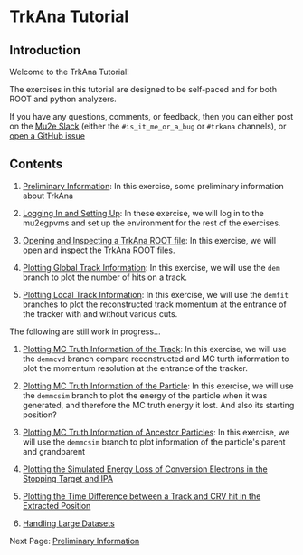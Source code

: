 # TrkAna Tutorial

## Introduction

Welcome to the TrkAna Tutorial! 

The exercises in this tutorial are designed to be self-paced and for both ROOT and python analyzers.

If you have any questions, comments, or feedback, then you can either post on the [Mu2e Slack](https://mu2ewiki.fnal.gov/wiki/Slack) (either the ```#is_it_me_or_a_bug``` or ```#trkana``` channels), or [open a GitHub issue](https://github.com/Mu2e/TrkAna/issues)

## Contents

1. [Preliminary Information](pages/prelims.md): In this exercise, some preliminary information about TrkAna 

1. [Logging In and Setting Up](pages/setup.md): In these exercise, we will log in to the mu2egpvms and set up the environment for the rest of the exercises.

1. [Opening and Inspecting a TrkAna ROOT file](pages/opening.md): In this exercise, we will open and inspect the TrkAna ROOT files.

1. [Plotting Global Track Information](pages/n-hits.md): In this exercise, we will use the ```dem``` branch to plot the number of hits on a track.

1. [Plotting Local Track Information](pages/reco-mom.md): In this exercise, we will use the ```demfit``` branches to plot the reconstructed track momentum at the entrance of the tracker with and without various cuts.

The following are still work in progress...

1. [Plotting MC Truth Information of the Track](pages/mom-res.md): In this exercise, we will use the ```demmcvd``` branch compare reconstructed and MC turth information to plot the momentum resolution at the entrance of the tracker.

1. [Plotting MC Truth Information of the Particle](pages/e-loss.md): In this exercise, we will use the ```demmcsim``` branch to plot the energy of the particle when it was generated, and therefore the MC truth energy it lost. And also its starting position?

1. [Plotting MC Truth Information of Ancestor Particles](pages/genealogy.md): In this exercise, we will use the ```demmcsim``` branch to plot information of the particle's parent and grandparent

1. [Plotting the Simulated Energy Loss of Conversion Electrons in the Stopping Target and IPA](pages/tgt-ipa-e-loss.md)

1. [Plotting the Time Difference between a Track and CRV hit in the Extracted Position](pages/crv-extracted.md)

1. [Handling Large Datasets](pages/large-datasets.md)

Next Page: [Preliminary Information](pages/prelims.md)
